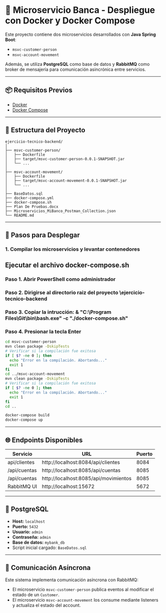
# 🏦 Microservicio Banca - Despliegue con Docker y Docker Compose

Este proyecto contiene dos microservicios desarrollados con **Java Spring Boot**:

- `msvc-customer-person`
- `msvc-account-movement`

Además, se utiliza **PostgreSQL** como base de datos y **RabbitMQ** como broker de mensajería para comunicación asincrónica entre servicios.

---

## 📦 Requisitos Previos

- [Docker](https://docs.docker.com/get-docker/)
- [Docker Compose](https://docs.docker.com/compose/)

---

## 🧱 Estructura del Proyecto

```
ejercicio-tecnico-backend/
│
├── msvc-customer-person/
│   ├── Dockerfile
│   ├── target/msvc-customer-person-0.0.1-SNAPSHOT.jar
│   └── ...
│
├── msvc-account-movement/
│   ├── Dockerfile
│   ├── target/msvc-account-movement-0.0.1-SNAPSHOT.jar
│   └── ...
│
├── BaseDatos.sql
├── docker-compose.yml
├── docker-compose.sh
├── Plan De Pruebas.docx
├── Microservicios_MiBanco_Postman_Collection.json
└── README.md
```

---

## 🚀 Pasos para Desplegar

### 1. Compilar los microservicios y levantar contenedores

## Ejecutar el archivo docker-compose.sh
### Paso 1. Abrir PowerShell como administrador 
### Paso 2. Dirigirse al directorio raiz del proyecto \ejercicio-tecnico-backend
### Paso 3. Copiar la intrucción: & "C:\Program Files\Git\bin\bash.exe" -c "./docker-compose.sh"
### Paso 4. Presionar la tecla Enter
```bash
cd msvc-customer-person
mvn clean package -DskipTests
# Verificar si la compilación fue exitosa
if [ $? -ne 0 ]; then
  echo "Error en la compilación. Abortando..."
  exit 1
fi
cd ../msvc-account-movement
mvn clean package -DskipTests
# Verificar si la compilación fue exitosa
if [ $? -ne 0 ]; then
  echo "Error en la compilación. Abortando..."
  exit 1
fi
cd ..

docker-compose build
docker-compose up
```

---

## 🌐 Endpoints Disponibles

| Servicio         | URL                                   | Puerto        |
|------------------|---------------------------------------|---------------|
| api/clientes  | http://localhost:8084/api/clientes    | 8084          |
| /api/cuentas | http://localhost:8085/api/cuentas     | 8085          |
| /api/cuentas | http://localhost:8085/api/movimientos | 8085          |
| RabbitMQ UI      | http://localhost:15672                | 5672 |

---

## 🐘 PostgreSQL

- **Host:** `localhost`
- **Puerto:** `5432`
- **Usuario:** `admin`
- **Contraseña:** `admin`
- **Base de datos:** `mybank_db`
- Script inicial cargado: `BaseDatos.sql`

---

## 🔁 Comunicación Asíncrona

Este sistema implementa comunicación asíncrona con RabbitMQ:

- El microservicio `msvc-customer-person` publica eventos al modificar el estado de un `Customer`.
- El microservicio `msvc-account-movement` los consume mediante listeners y actualiza el estado del account.
